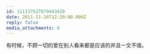 ```yaml
---
id: 111137527879443429
date: 2011-11-26T12:29:00.000Z
reply: false
media_attachments: 0
---
```


有时候，不顾一切的爱在别人看来都是应该的并且一文不值。 ​​​​

